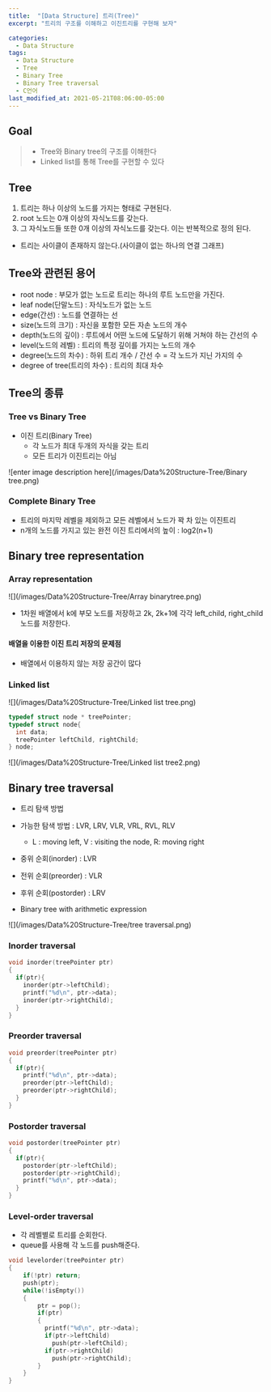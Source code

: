 ```yaml
---
title:  "[Data Structure] 트리(Tree)"
excerpt: "트리의 구조를 이해하고 이진트리를 구현해 보자"

categories:
  - Data Structure
tags:
  - Data Structure
  - Tree
  - Binary Tree
  - Binary Tree traversal
  - C언어
last_modified_at: 2021-05-21T08:06:00-05:00
---
```


## Goal
> - Tree와 Binary tree의 구조를 이해한다
> - Linked list를 통해 Tree를 구현할 수 있다

## Tree
1. 트리는 하나 이상의 노드를 가지는 형태로 구현된다.
2. root 노드는 0개 이상의 자식노드를 갖는다.
3. 그 자식노드들 또한 0개 이상의 자식노드를 갖는다. 이는 반복적으로 정의 된다.

- 트리는 사이클이 존재하지 않는다.(사이클이 없는 하나의 연결 그래프)

## Tree와 관련된 용어
- root node : 부모가 없는 노드로 트리는 하나의 루트 노드만을 가진다.
- leaf node(단말노드) : 자식노드가 없는 노드
- edge(간선) : 노드를 연결하는 선
- size(노드의 크기) : 자신을 포함한 모든 자손 노드의 개수
- depth(노드의 깊이) : 루트에서 어떤 노드에 도달하기 위해 거쳐야 하는 간선의 수
- level(노드의 레벨) : 트리의 특정 깊이를 가지는 노드의 개수
- degree(노드의 차수) : 하위 트리 개수 / 간선 수 = 각 노드가 지닌 가지의 수
- degree of tree(트리의 차수) : 트리의 최대 차수

## Tree의 종류
### Tree vs Binary Tree
- 이진 트리(Binary Tree)
  - 각 노드가 최대 두개의 자식을 갖는 트리
  - 모든 트리가 이진트리는 아님

![enter image description here](/images/Data%20Structure-Tree/Binary tree.png)

### Complete Binary Tree
- 트리의 마지막 레벨을 제외하고 모든 레벨에서 노드가 꽉 차 있는 이진트리
- n개의 노드를 가지고 있는 완전 이진 트리에서의 높이 : log2(n+1)

## Binary tree representation

### Array representation
![](/images/Data%20Structure-Tree/Array binarytree.png)

- 1차원 배열에서 k에 부모 노드를 저장하고 2k, 2k+1에 각각 left_child, right_child 노드를 저장한다.

#### 배열을 이용한 이진 트리 저장의 문제점
- 배열에서 이용하지 않는 저장 공간이 많다

### Linked list
![](/images/Data%20Structure-Tree/Linked list tree.png)

~~~c
typedef struct node * treePointer;
typedef struct node{
  int data;
  treePointer leftChild, rightChild;
} node;
~~~

![](/images/Data%20Structure-Tree/Linked list tree2.png)

## Binary tree traversal
- 트리 탐색 방법
- 가능한 탐색 방법 : LVR, LRV, VLR, VRL, RVL, RLV
  - L : moving left, V : visiting the node, R: moving right
- 중위 순회(inorder) : LVR
- 전위 순회(preorder) : VLR
- 후위 순회(postorder) : LRV


- Binary tree with arithmetic expression

![](/images/Data%20Structure-Tree/tree traversal.png)

### Inorder traversal

~~~c
void inorder(treePointer ptr)
{
  if(ptr){
    inorder(ptr->leftChild);
    printf("%d\n", ptr->data);
    inorder(ptr->rightChild);
  }
}
~~~

### Preorder traversal

~~~c
void preorder(treePointer ptr)
{
  if(ptr){
    printf("%d\n", ptr->data);
    preorder(ptr->leftChild);
    preorder(ptr->rightChild);
  }
}
~~~
### Postorder traversal

~~~c
void postorder(treePointer ptr)
{
  if(ptr){
    postorder(ptr->leftChild);
    postorder(ptr->rightChild);
    printf("%d\n", ptr->data);
  }
}
~~~
### Level-order traversal
- 각 레벨별로 트리를 순회한다.
- queue를 사용해 각 노드를 push해준다.

~~~c
void levelorder(treePointer ptr)
{
    if(!ptr) return;
    push(ptr);
    while(!isEmpty())
    {
        ptr = pop();
        if(ptr)
        {
          printf("%d\n", ptr->data);
          if(ptr->leftChild)
            push(ptr->leftChild);
          if(ptr->rightChild)
            push(ptr->rightChild);
        }
    }
}
~~~



